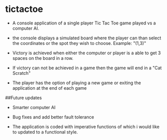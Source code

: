 # tictactoe

- A console application of a single player Tic Tac Toe game played vs a computer AI.

- the console displays a simulated board where the player can than select the coordinates or the spot they wish to choose. Example: "(1,3)"

- Victory is achieved when either the computer or player is a able to get 3 spaces on the board in a row. 

- If victory can not be achieved in a game then the game will end in a "Cat Scratch"

- The player has the option of playing a new game or exiting the application at the end of each game

##Future updates

 - Smarter computer AI

 - Bug fixes and add better fault tolerance 
  
 - The application is coded with imperative functions of which i would like to updated to a functional style.

